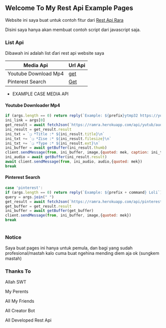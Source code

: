 ## Welcome To My Rest Api Example Pages

Website ini saya buat untuk contoh fitur dari [Rest Api Rara](https://ramra.herokuapp.com)

Disini saya hanya akan membuat contoh script dari javascript saja.

### List Api

Dibawah ini adalah list ďari rest api website saya

Media Api | Url Api
------------ | -----------
Youtube Download Mp4 | [get](https://ramra.herokuapp.com/api/yutub/audio?url=https://youtu.be/xYJzwcZWJ0I)
Pinterest Search | [Get](https://ramra.herokuapp.com/api/pinterest/search?search=loli)

* EXAMPLE CASE MEDIA API

#### Youtube Downloader Mp4
```javascript
if (args.length == 0) return reply(`Example: ${prefix}ytmp32 https://youtu.be/xYJzwcZWJ0I`)
ini_link = args[0]
get_result = await fetchJson(`https://ramra.herokuapp.com/api/yutub/audio?url=${ini_link}`)
ini_result = get_result.result
ini_txt = `❏ *Title :* ${ini_result.title}\n`
ini_txt += `❏ *Zise :* ${ini_result.filesize}\n`
ini_txt += `❏ *Type :* ${ini_result.ext}\n`
ini_buffer = await getBuffer(ini_result.thumb)
client.sendMessage(from, ini_buffer, image,{quoted: mek, caption: ini_txt})
ini_audio = await getBuffer(ini_result.result)
await client.sendMessage(from, ini_audio, audio,{quoted: mek})
break
```

#### Pinterest Search
```javascript
case 'pinterest':
if (args.length == 0) return reply(`Example: ${prefix + command} Loli`)
query = args.join(" ")
get_result = await fetchJson(`https://ramra.herokuapp.com/api/pinterest/search?search=${query}`)
get_buffer = get_result.result
ini_buffer = await getBuffer(get_buffer)
client.sendMessage(from, ini_buffer, image,{quoted: mek})
break
           
```

### Notice

Saya buat pages ini hanya untuk pemula, dan bagi yang sudah profesional/mastah kalo cuma buat ngehina mending diem aja ok (sungkem mastah)

### Thanks To

Allah SWT

My Perents

All My Friends

All Creator Bot

All Developed Rest Api
